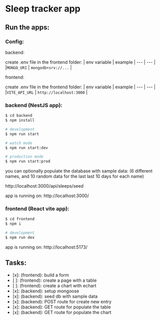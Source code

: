 # Sleep tracker app

## Run the apps:

### Config:

backend:

create .env file in the frontend folder:
| env variable | example
| --- | --- |
|`MONGO_URI` | `mongodb+srv://...` |

frontend:

create .env file in the frontend folder:
| env variable | example
| --- | --- |
|`VITE_API_URL` | `http://localhost:3000` |

### backend (NestJS app):

```bash
$ cd backend
$ npm install

# development
$ npm run start

# watch mode
$ npm run start:dev

# production mode
$ npm run start:prod
```

you can optionally populate the database with sample data:
(6 different names, and 10 random data for the last last 10 days for each name)

http://localhost:3000/api/sleeps/seed

app is running on: http://localhost:3000/

### frontend (React vite app):

```bash
$ cd frontend
$ npm i

# development
$ npm run dev
```

app is running on: http://localhost:5173/

## Tasks:

- [x]: (frontend): build a form
- [ ]: (frontend): create a page with a table
- [ ]: (frontend): create a chart with echart
- [x]: (backend): setup mongoose
- [x]: (backend): seed db with sample data
- [x]: (backend): POST route for create new entry
- [x]: (backend): GET route for populate the table
- [x]: (backend): GET route for populate the chart
